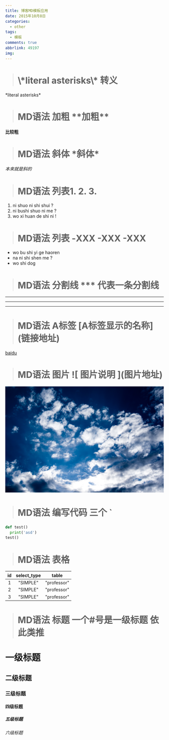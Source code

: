 ```yaml
---
title: 博客MD模板应用
date: 2015年10月8日
categories:
  - other
tags:
  - 模板
comments: true
abbrlink: 49197
img:
---
```



> # \\*literal asterisks\\\* 转义

\*literal asterisks\*

> # MD语法 加粗 \*\*加粗**
 
**比较粗**
># MD语法 斜体 \*斜体* 

*本来就是斜的*  

># MD语法  列表1. 2. 3.

1. ni shuo ni shi shui ?
2. ni bushi shuo ni me ?
3. wo xi huan de shi ni !

># MD语法  列表 -XXX -XXX -XXX

- wo bu shi yi ge haoren 
- na ni shi shen me ?
- wo shi dog

># MD语法 分割线  \*\*\* 代表一条分割线

***
***
***


># MD语法 A标签 \[A标签显示的名称]\(链接地址)


[baidu](http://www.baidu.com)


># MD语法  图片 \!\[ 图片说明 ](图片地址)

![img](/img/banner.jpg)


>#  MD语法 编写代码 三个 `

``` python
def test()
  print('asd')
test()

```


># MD语法 表格

 id	 | select_type	|table	
:-: | :-: | :-: 
 1	 | "SIMPLE"	|"professor"	
 2	 | "SIMPLE"	|"professor"	
 3	 | "SIMPLE"	|"professor"	


># MD语法 标题  一个#号是一级标题 依此类推

# 一级标题

## 二级标题

### 三级标题

#### 四级标题

##### 五级标题

###### 六级标题
